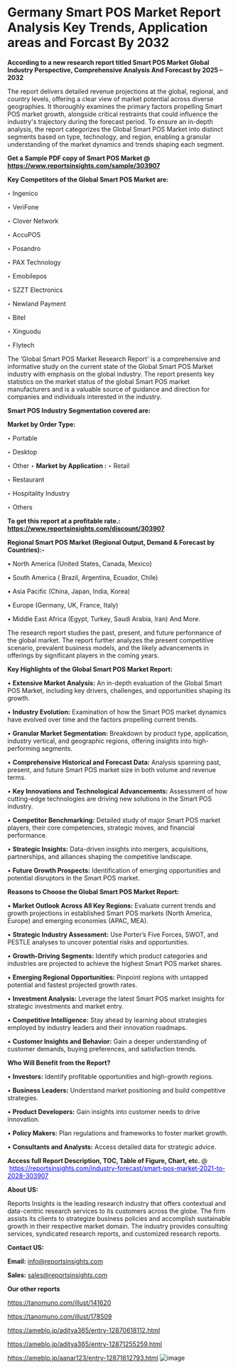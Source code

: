 # Germany Smart POS Market Report Analysis Key Trends, Application areas and Forcast By 2032

<strong>According to a new research report titled Smart POS Market Global Industry Perspective, Comprehensive Analysis And Forecast by 2025 – 2032</strong>

The report delivers detailed revenue projections at the global, regional, and country levels, offering a clear view of market potential across diverse geographies. It thoroughly examines the primary factors propelling Smart POS market growth, alongside critical restraints that could influence the industry's trajectory during the forecast period. To ensure an in-depth analysis, the report categorizes the Global Smart POS Market into distinct segments based on type, technology, and region, enabling a granular understanding of the market dynamics and trends shaping each segment.

<strong>Get a Sample PDF copy of Smart POS Market </strong><strong>@<a href=https://www.reportsinsights.com/sample/303907 style=color:#0000ff;> https://www.reportsinsights.com/sample/303907</a></strong></font>

<strong>Key Competitors of the Global Smart POS Market are:</strong>

‣ Ingenico

‣ VeriFone

‣ Clover Network

‣ AccuPOS

‣ Posandro

‣ PAX Technology

‣ Emobilepos

‣ SZZT Electronics

‣ Newland Payment

‣ Bitel

‣ Xinguodu

‣ Flytech

The ‘Global Smart POS Market Research Report’ is a comprehensive and informative study on the current state of the Global Smart POS Market industry with emphasis on the global industry. The report presents key statistics on the market status of the global Smart POS market manufacturers and is a valuable source of guidance and direction for companies and individuals interested in the industry.

<strong>Smart POS Industry Segmentation covered are:</strong>

<strong>Market by Order Type: </strong>

‣ Portable

‣ Desktop

‣ Other
‣ 
<strong>Market by Application :</strong>
‣ Retail

‣ Restaurant

‣ Hospitality Industry

‣ Others

<strong>To get this report at a profitable rate.: <a href=https://www.reportsinsights.com/discount/303907 style=color:#0000ff;>https://www.reportsinsights.com/discount/303907</a></strong></font>

<strong>Regional Smart POS Market (Regional Output, Demand &amp; Forecast by Countries):-</strong>

• North America (United States, Canada, Mexico)

• South America ( Brazil, Argentina, Ecuador, Chile)

• Asia Pacific (China, Japan, India, Korea)

• Europe (Germany, UK, France, Italy)

• Middle East Africa (Egypt, Turkey, Saudi Arabia, Iran) And More.

The research report studies the past, present, and future performance of the global market. The report further analyzes the present competitive scenario, prevalent business models, and the likely advancements in offerings by significant players in the coming years.

<strong>Key Highlights of the Global Smart POS Market Report:</strong>

• <strong>Extensive Market Analysis:</strong> An in-depth evaluation of the Global Smart POS Market, including key drivers, challenges, and opportunities shaping its growth.

• <strong>Industry Evolution:</strong> Examination of how the Smart POS market dynamics have evolved over time and the factors propelling current trends.

• <strong>Granular Market Segmentation:</strong> Breakdown by product type, application, industry vertical, and geographic regions, offering insights into high-performing segments.

• <strong>Comprehensive Historical and Forecast Data:</strong> Analysis spanning past, present, and future Smart POS market size in both volume and revenue terms.

• <strong>Key Innovations and Technological Advancements:</strong> Assessment of how cutting-edge technologies are driving new solutions in the Smart POS industry.

• <strong>Competitor Benchmarking:</strong> Detailed study of major Smart POS market players, their core competencies, strategic moves, and financial performance.

• <strong>Strategic Insights:</strong> Data-driven insights into mergers, acquisitions, partnerships, and alliances shaping the competitive landscape.

• <strong>Future Growth Prospects:</strong> Identification of emerging opportunities and potential disruptors in the Smart POS market.

<strong>Reasons to Choose the Global Smart POS Market Report:</strong>

• <strong>Market Outlook Across All Key Regions:</strong> Evaluate current trends and growth projections in established Smart POS markets (North America, Europe) and emerging economies (APAC, MEA).

• <strong>Strategic Industry Assessment:</strong> Use Porter’s Five Forces, SWOT, and PESTLE analyses to uncover potential risks and opportunities.

• <strong>Growth-Driving Segments:</strong> Identify which product categories and industries are projected to achieve the highest Smart POS market shares.

• <strong>Emerging Regional Opportunities:</strong> Pinpoint regions with untapped potential and fastest projected growth rates.

• <strong>Investment Analysis:</strong> Leverage the latest Smart POS market insights for strategic investments and market entry.

• <strong>Competitive Intelligence:</strong> Stay ahead by learning about strategies employed by industry leaders and their innovation roadmaps.

• <strong>Customer Insights and Behavior:</strong> Gain a deeper understanding of customer demands, buying preferences, and satisfaction trends.

<strong>Who Will Benefit from the Report?</strong>

• <strong>Investors:</strong> Identify profitable opportunities and high-growth regions.

• <strong>Business Leaders:</strong> Understand market positioning and build competitive strategies.

• <strong>Product Developers:</strong> Gain insights into customer needs to drive innovation.

• <strong>Policy Makers:</strong> Plan regulations and frameworks to foster market growth.

• <strong>Consultants and Analysts:</strong> Access detailed data for strategic advice.
</ul>
<strong>Access full Report Description, TOC, Table of Figure, Chart, etc. </strong>@  <a href=https://reportsinsights.com/industry-forecast/smart-pos-market-2021-to-2028-303907 style=color:#0000ff;>https://reportsinsights.com/industry-forecast/smart-pos-market-2021-to-2028-303907</a></font>

<strong><strong>About US</strong>:</strong>

Reports Insights is the leading research industry that offers contextual and data-centric research services to its customers across the globe. The firm assists its clients to strategize business policies and accomplish sustainable growth in their respective market domain. The industry provides consulting services, syndicated research reports, and customized research reports.

<strong>Contact US:</strong>

<p class=""""><b>Email:</b> <a href=mailto:info@reportsinsights.com>info@reportsinsights.com</a></p>
<p class=""""><b>Sales:</b> <a href=mailto:sales@reportsinsights.com>sales@reportsinsights.com</a></p>

<strong>Our other reports</strong>

<a href=https://tanomuno.com/illust/141620>https://tanomuno.com/illust/141620</a>

<a href=https://tanomuno.com/illust/178509>https://tanomuno.com/illust/178509</a>

<a href=https://ameblo.jp/aditya365/entry-12870618112.html>https://ameblo.jp/aditya365/entry-12870618112.html</a>

<a href=https://ameblo.jp/aditya365/entry-12871255259.html>https://ameblo.jp/aditya365/entry-12871255259.html</a>

<a href=https://ameblo.jp/aanar123/entry-12871612793.html>https://ameblo.jp/aanar123/entry-12871612793.html</a>
![image](https://github.com/user-attachments/assets/22e52d40-357e-466b-a66b-11b91f45066a)
